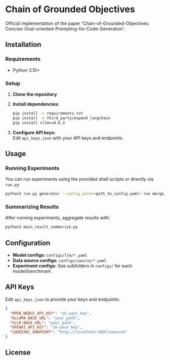 # Chain of Grounded Objectives

Official implementation of the paper 'Chain-of-Grounded-Objectives: Concise-Goal-oriented-Prompting-for-Code-Generation'.

## Installation

### Requirements

- Python 3.10+

### Setup

1. **Clone the repository**
2. **Install dependencies:**
   ```bash
   pip install -r requirements.txt
   pip install -e third_party/expand_langchain
   pip install vllm==0.6.2
   ```

3. **Configure API keys:**  
   Edit `api_keys.json` with your API keys and endpoints.

## Usage

### Running Experiments

You can run experiments using the provided shell scripts or directly via `run.py`:

```bash
python3 run.py generator --config_path=<path_to_config.yaml> run merge_json exit
```

### Summarizing Results

After running experiments, aggregate results with:
```bash
python3 main_result_summurize.py
```

## Configuration

- **Model configs:** `configs/llm/*.yaml`
- **Data source configs:** `configs/source/*.yaml`
- **Experiment configs:** See subfolders in `configs/` for each model/benchmark

## API Keys

Edit `api_keys.json` to provide your keys and endpoints:
```json
{
  "OPEN_WEBUI_API_KEY": "sk-your_key",
  "OLLAMA_BASE_URL": "your_path",
  "VLLM_BASE_URL": "your_path",
  "OPENAI_API_KEY": "sk-your_key",
  "CODEEXEC_ENDPOINT": "http://localhost:5097/execute"
}
```

## License

